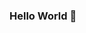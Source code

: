 ### Hello World 👋

<!--
**SnugFiction/SnugFiction** is a ✨ _special_ ✨ repository because its `README.md` (this file) appears on your GitHub profile.

I'm SnugFiction, an IT student and programmer from India, currently, I'm learning how to do open source, I enjoy playing games.

## Languages and Tools:


- 🔭 I’m currently working on ...
- 🌱 I’m currently learning ...
- 👯 I’m looking to collaborate on ...
- 🤔 I’m looking for help with ...
- 💬 Ask me about ...
- 📫 How to reach me: [I'm an inline-style link with title](https://www.google.com "My-LinkedIn")
- 😄 Pronouns: ...
- ⚡ Fun fact: ...
-->


